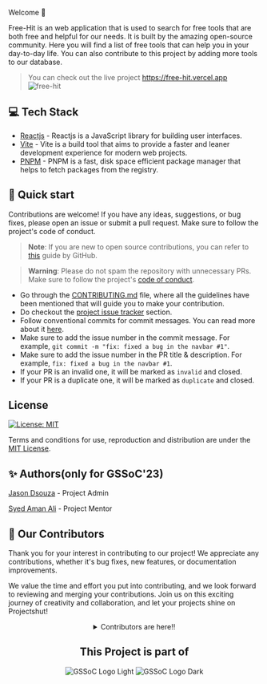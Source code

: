Welcome 👋

Free-Hit is an web application that is used to search for free tools that are both free and helpful for our needs. It is built by the amazing open-source community. Here you will find a list of free tools that can help you in your day-to-day life. You can also contribute to this project by adding more tools to our database.

> You can check out the live project https://free-hit.vercel.app
> ![free-hit](https://github.com/JasonDsouza212/free-hit/assets/88102392/3bd18ef6-fc72-4882-85c3-9591c7d94067)


## 💻 Tech Stack

- [Reactjs](https://react.dev) - Reactjs is a JavaScript library for building user interfaces.
- [Vite](https://vitejs.dev) - Vite is a build tool that aims to provide a faster and leaner development experience for modern web projects.
- [PNPM](https://pnpm.io) - PNPM is a fast, disk space efficient package manager that helps to fetch packages from the registry.

## 🚀 Quick start

Contributions are welcome! If you have any ideas, suggestions, or bug fixes, please open an issue or submit a pull request. Make sure to follow the project's code of conduct.

> **Note**: If you are new to open source contributions, you can refer to [this](https://opensource.guide/how-to-contribute/) guide by GitHub.

> **Warning**: Please do not spam the repository with unnecessary PRs. Make sure to follow the project's [code of conduct](/CODE_OF_CONDUCT.md).

- Go through the [CONTRIBUTING.md](/CONTRIBUTING.md) file, where all the guidelines have been mentioned that will guide you to make your contribution.
- Do checkout the [project issue tracker](https://github.com/JasonDsouza212/free-hit/issues) section.
- Follow conventional commits for commit messages. You can read more about it [here](https://www.conventionalcommits.org/en/v1.0.0/).
- Make sure to add the issue number in the commit message. For example, `git commit -m "fix: fixed a bug in the navbar #1"`.
- Make sure to add the issue number in the PR title & description. For example, `fix: fixed a bug in the navbar #1`.
- If your PR is an invalid one, it will be marked as `invalid` and closed. 
- If your PR is a duplicate one, it will be marked as `duplicate` and closed.





## License
[![License: MIT](https://img.shields.io/badge/License-MIT-yellow.svg)](https://opensource.org/licenses/MIT)

Terms and conditions for use, reproduction and distribution are under the [MIT License](https://opensource.org/license/mit/).

## ✨ Authors(only for GSSoC'23)

[ Jason Dsouza](https://github.com/JasonDsouza212) - Project Admin
<a name="changelog"></a>

[Syed Aman Ali](https://github.com/VenomFate-619) - Project Mentor

## 🤝 Our Contributors

Thank you for your interest in contributing to our project! We appreciate any contributions, whether it's bug fixes, new features, or documentation improvements.

We value the time and effort you put into contributing, and we look forward to reviewing and merging your contributions. Join us on this exciting journey of creativity and collaboration, and let your projects shine on Projectshut!

<!-- a big thanks to all the contributors -->
<details align=center>
<summary>Contributors are here!!</summary>

<center>
<a href="https://github.com/jasondsouza212/free-hit/graphs/contributors">
  <img src="https://contrib.rocks/image?repo=jasondsouza212/free-hit" />
</a>
</center>



</details>
<div align=center>
  <h2>This Project is part of</h2>
  <!-- <img alt="GSSoC" src="https://github.com/priyankarpal/ProjectsHut/assets/88102392/0c5debf5-d414-4916-87d8-e1a710773ae3"> -->

![GSSoC Logo Light](https://user-images.githubusercontent.com/63473496/213306239-9e8fc317-ce2f-4127-8bfe-17f5df06ee99.png#gh-light-mode-only)
![GSSoC Logo Dark](https://user-images.githubusercontent.com/63473496/213306279-338f7ce9-9a9f-4427-8c2a-3e344874498f.png#gh-dark-mode-only)



</div>
